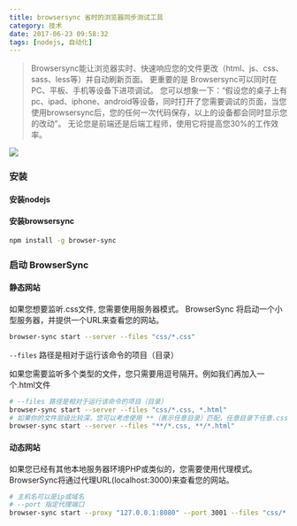 ```yaml
---
title: browsersync 省时的浏览器同步测试工具
category: 技术
date: 2017-06-23 09:58:32
tags: [nodejs, 自动化]
---
```

> Browsersync能让浏览器实时、快速响应您的文件更改（html、js、css、sass、less等）并自动刷新页面。
> 更重要的是 Browsersync可以同时在PC、平板、手机等设备下进项调试。
> 您可以想象一下：“假设您的桌子上有pc、ipad、iphone、android等设备，同时打开了您需要调试的页面，当您使用browsersync后，您的任何一次代码保存，以上的设备都会同时显示您的改动”。
> 无论您是前端还是后端工程师，使用它将提高您30%的工作效率。

<!-- more -->
![](http://www.browsersync.cn/img/sync-demo.gif)

### 安装
#### 安装nodejs

#### 安装browsersync
```bash
npm install -g browser-sync
```
### 启动 BrowserSync
#### 静态网站
如果您想要监听.css文件, 您需要使用服务器模式。 BrowserSync 将启动一个小型服务器，并提供一个URL来查看您的网站。
```bash
browser-sync start --server --files "css/*.css"
```
`--files` 路径是相对于运行该命令的项目（目录） 

如果您需要监听多个类型的文件，您只需要用逗号隔开。例如我们再加入一个.html文件

```bash
# --files 路径是相对于运行该命令的项目（目录） 
browser-sync start --server --files "css/*.css, *.html"
# 如果你的文件层级比较深，您可以考虑使用 **（表示任意目录）匹配，任意目录下任意.css 或 .html文件。 
browser-sync start --server --files "**/*.css, **/*.html"
```
#### 动态网站
如果您已经有其他本地服务器环境PHP或类似的，您需要使用代理模式。 BrowserSync将通过代理URL(localhost:3000)来查看您的网站。

```bash
# 主机名可以是ip或域名
# --port 指定代理端口
browser-sync start --proxy "127.0.0.1:8080" --port 3001 --files "css/*.css"
```